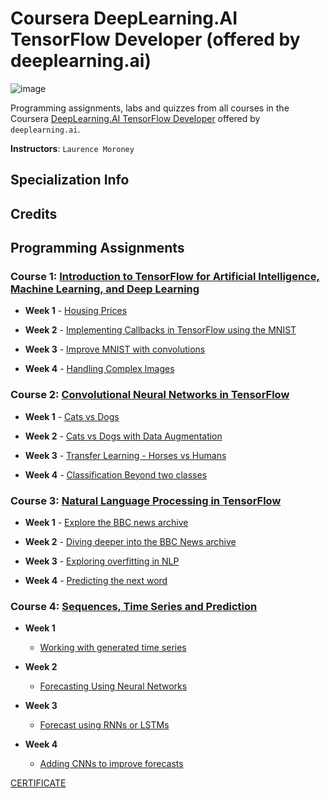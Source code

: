 # Coursera DeepLearning.AI TensorFlow Developer (offered by deeplearning.ai)
![image](https://user-images.githubusercontent.com/45831222/188260468-ea7ec230-674f-402e-8dec-3fd70775024c.png)

Programming assignments, labs and quizzes from all courses in the Coursera [DeepLearning.AI TensorFlow Developer](https://www.coursera.org/professional-certificates/tensorflow-in-practice) offered by `deeplearning.ai`.

**Instructors**: `Laurence Moroney`

## Specialization Info

## Credits


## Programming Assignments

### Course 1: [Introduction to TensorFlow for Artificial Intelligence, Machine Learning, and Deep Learning](https://www.coursera.org/learn/introduction-tensorflow?specialization=tensorflow-in-practice)
  
  - **Week 1** - [Housing Prices](https://github.com/dileepkanumuri/Deeplearning.ai--TensorFlow-Developer-Professional-Certificate/blob/main/1.%20Introduction%20to%20TensorFlow%20for%20Artificial%20Intelligence%2C%20Machine%20Learning%2C%20and%20Deep%20Learning%20specialization/1.%20Housing%20Prices.ipynb)
   
  - **Week 2** - [Implementing Callbacks in TensorFlow using the MNIST](https://github.com/dileepkanumuri/Deeplearning.ai--TensorFlow-Developer-Professional-Certificate/blob/main/1.%20Introduction%20to%20TensorFlow%20for%20Artificial%20Intelligence%2C%20Machine%20Learning%2C%20and%20Deep%20Learning%20specialization/2.%20Implementing%20Callbacks%20in%20TensorFlow%20using%20the%20MNIST.ipynb)
  - **Week 3** - [Improve MNIST with convolutions](https://github.com/dileepkanumuri/Deeplearning.ai--TensorFlow-Developer-Professional-Certificate/blob/main/1.%20Introduction%20to%20TensorFlow%20for%20Artificial%20Intelligence%2C%20Machine%20Learning%2C%20and%20Deep%20Learning%20specialization/3.%20Improve%20MNIST%20with%20convolutions.ipynb)
  - **Week 4** - [Handling Complex Images](https://github.com/dileepkanumuri/Deeplearning.ai--TensorFlow-Developer-Professional-Certificate/blob/main/1.%20Introduction%20to%20TensorFlow%20for%20Artificial%20Intelligence%2C%20Machine%20Learning%2C%20and%20Deep%20Learning%20specialization/4.%20Handling%20Complex%20Images.ipynb)

### Course 2: [Convolutional Neural Networks in TensorFlow](https://www.coursera.org/learn/convolutional-neural-networks-tensorflow?specialization=tensorflow-in-practice)
  - **Week 1** - [Cats vs Dogs](https://github.com/dileepkanumuri/Deeplearning.ai--TensorFlow-Developer-Professional-Certificate/blob/main/2.%20Convolutional%20Neural%20Networks%20in%20TensorFlow/1.%20Cats%20vs%20Dogs.ipynb)
   
  - **Week 2** - [Cats vs Dogs with Data Augmentation](https://github.com/dileepkanumuri/Deeplearning.ai--TensorFlow-Developer-Professional-Certificate/blob/main/2.%20Convolutional%20Neural%20Networks%20in%20TensorFlow/2.%20Cats%20vs%20Dogs%20with%20Data%20Augmentation.ipynb)
   
  - **Week 3** - [Transfer Learning - Horses vs Humans](https://github.com/dileepkanumuri/Deeplearning.ai--TensorFlow-Developer-Professional-Certificate/blob/main/2.%20Convolutional%20Neural%20Networks%20in%20TensorFlow/3.%20Transfer%20Learning%20-%20Horses%20vs%20Humans.ipynb)
  
  - **Week 4** - [Classification Beyond two classes](https://github.com/dileepkanumuri/Deeplearning.ai--TensorFlow-Developer-Professional-Certificate/blob/main/2.%20Convolutional%20Neural%20Networks%20in%20TensorFlow/4.%20Classification%20Beyond%20two%20classes.ipynb)
 
### Course 3: [Natural Language Processing in TensorFlow](https://www.coursera.org/learn/natural-language-processing-tensorflow?specialization=tensorflow-in-practice)
  - **Week 1** - [Explore the BBC news archive](https://github.com/dileepkanumuri/Deeplearning.ai--TensorFlow-Developer-Professional-Certificate/blob/main/3.%20Natural%20Language%20Processing%20in%20TensorFlow/1.%20Explore%20the%20BBC%20news%20archive.ipynb)
    
  - **Week 2** - [Diving deeper into the BBC News archive](https://github.com/dileepkanumuri/Deeplearning.ai--TensorFlow-Developer-Professional-Certificate/blob/main/3.%20Natural%20Language%20Processing%20in%20TensorFlow/2.%20Diving%20deeper%20into%20the%20BBC%20News%20archive.ipynb)
  
  - **Week 3** - [Exploring overfitting in NLP](https://github.com/dileepkanumuri/Deeplearning.ai--TensorFlow-Developer-Professional-Certificate/blob/main/3.%20Natural%20Language%20Processing%20in%20TensorFlow/3.%20Exploring%20overfitting%20in%20NLP.ipynb)

  - **Week 4** - [Predicting the next word](https://github.com/dileepkanumuri/Deeplearning.ai--TensorFlow-Developer-Professional-Certificate/blob/main/3.%20Natural%20Language%20Processing%20in%20TensorFlow/4.%20Predicting%20the%20next%20word.ipynb)
 
### Course 4: [Sequences, Time Series and Prediction](https://www.coursera.org/learn/tensorflow-sequences-time-series-and-prediction?specialization=tensorflow-in-practice)
  - **Week 1** 
      - [Working with generated time series](https://github.com/dileepkanumuri/Deeplearning.ai--TensorFlow-Developer-Professional-Certificate/blob/main/4.%20Sequences%2C%20Time%20Series%20and%20Prediction/1.%20Working%20with%20generated%20time%20series.ipynb)
    
  - **Week 2** 
      - [Forecasting Using Neural Networks](https://github.com/dileepkanumuri/Deeplearning.ai--TensorFlow-Developer-Professional-Certificate/blob/main/4.%20Sequences%2C%20Time%20Series%20and%20Prediction/2.%20Forecasting%20Using%20Neural%20Networks.ipynb)
  
  - **Week 3** 
      - [Forecast using RNNs or LSTMs](https://github.com/dileepkanumuri/Deeplearning.ai--TensorFlow-Developer-Professional-Certificate/blob/main/4.%20Sequences%2C%20Time%20Series%20and%20Prediction/3.%20Forecast%20using%20RNNs%20or%20LSTMs.ipynb)

  - **Week 4** 
      - [Adding CNNs to improve forecasts](https://github.com/dileepkanumuri/Deeplearning.ai--TensorFlow-Developer-Professional-Certificate/blob/main/4.%20Sequences%2C%20Time%20Series%20and%20Prediction/4.%20Adding%20CNNs%20to%20improve%20forecasts.ipynb)
      
[CERTIFICATE](https://www.coursera.org/account/accomplishments/specialization/certificate/YEYFC9ZSVZFQ)
       
